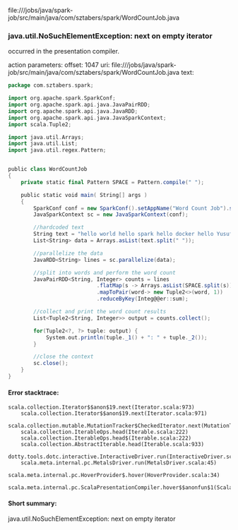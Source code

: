 file://<WORKSPACE>/jobs/java/spark-job/src/main/java/com/sztabers/spark/WordCountJob.java
### java.util.NoSuchElementException: next on empty iterator

occurred in the presentation compiler.

action parameters:
offset: 1047
uri: file://<WORKSPACE>/jobs/java/spark-job/src/main/java/com/sztabers/spark/WordCountJob.java
text:
```scala
package com.sztabers.spark;

import org.apache.spark.SparkConf;
import org.apache.spark.api.java.JavaPairRDD;
import org.apache.spark.api.java.JavaRDD;
import org.apache.spark.api.java.JavaSparkContext;
import scala.Tuple2;

import java.util.Arrays;
import java.util.List;
import java.util.regex.Pattern;


public class WordCountJob
{
	private static final Pattern SPACE = Pattern.compile(" ");

    public static void main( String[] args )
    {
        SparkConf conf = new SparkConf().setAppName("Word Count Job").setMaster("local");
		JavaSparkContext sc = new JavaSparkContext(conf);

		//hardcoded text
		String text = "hello world hello spark hello docker hello Yusuf hello java";
		List<String> data = Arrays.asList(text.split(" "));

		//parallelize the data
		JavaRDD<String> lines = sc.parallelize(data);

		//split into words and perform the word count
		JavaPairRDD<String, Integer> counts = lines
							.flatMap(s -> Arrays.asList(SPACE.split(s)).iterator())
							.mapToPair(word-> new Tuple2<>(word, 1))
							.reduceByKey(Integ@@er::sum);

		//collect and print the word count results
		List<Tuple2<String, Integer>> output = counts.collect();

		for(Tuple2<?, ?> tuple: output) {
			System.out.println(tuple._1() + ": " + tuple._2());
		}

		//close the context
		sc.close();
    }
}
```



#### Error stacktrace:

```
scala.collection.Iterator$$anon$19.next(Iterator.scala:973)
	scala.collection.Iterator$$anon$19.next(Iterator.scala:971)
	scala.collection.mutable.MutationTracker$CheckedIterator.next(MutationTracker.scala:76)
	scala.collection.IterableOps.head(Iterable.scala:222)
	scala.collection.IterableOps.head$(Iterable.scala:222)
	scala.collection.AbstractIterable.head(Iterable.scala:933)
	dotty.tools.dotc.interactive.InteractiveDriver.run(InteractiveDriver.scala:168)
	scala.meta.internal.pc.MetalsDriver.run(MetalsDriver.scala:45)
	scala.meta.internal.pc.HoverProvider$.hover(HoverProvider.scala:34)
	scala.meta.internal.pc.ScalaPresentationCompiler.hover$$anonfun$1(ScalaPresentationCompiler.scala:342)
```
#### Short summary: 

java.util.NoSuchElementException: next on empty iterator